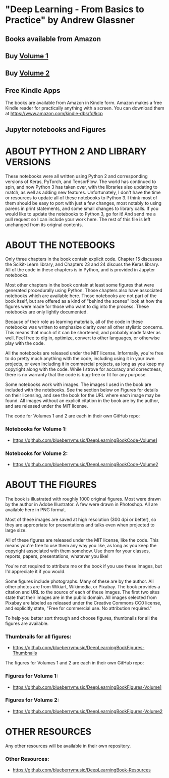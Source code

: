 # "Deep Learning - From Basics to Practice" by Andrew Glassner

## Books available from Amazon

## Buy [Volume 1](http://amzn.to/2F4nz7k)
## Buy [Volume 2](http://amzn.to/2EQtPR2)

## Free Kindle Apps

The books are available from Amazon in Kindle form. Amazon makes a
free Kindle reader for practically anything with a screen. You can
download them at https://www.amazon.com/kindle-dbs/fd/kcp

## Jupyter notebooks and Figures


# ABOUT PYTHON 2 AND LIBRARY VERSIONS

  These notebooks were all written using Python 2 and corresponding versions of
  Keras, PyTorch, and TensorFlow. The world has continued to spin, and now Python 3
  has taken over, with the libraries also updating to match, as well as adding
  new features. Unfortunately, I don't have the time or resources to update all of
  these notebooks to Python 3. I think most of them should be easy to port with 
  just a few changes, most notably to using parens in print statements, and some
  small changes to library calls. If you would like to update the notebooks to
  Python 3, go for it! And send me a pull request so I can include your work here.
  The rest of this file is left unchanged from its original contents.


# ABOUT THE NOTEBOOKS 

  Only three chapters in the book contain explicit code. Chapter 15 discusses
  the Scikit-Learn library, and Chapters 23 and 24 discuss the Keras library. All of
  the code in these chapters is in Python, and is provided in Jupyter notebooks.
  
  Most other chapters in the book contain at least some figures that were generated
  procedurally using Python. Those chapters also have associated notebooks which are
  available here. Those notebooks are not part of the book itself, but are offered 
  as a kind of "behind the scenes" look at how the figures were made for those who
  want to dig into the process. These notebooks are only lightly documented.
  
  Because of their role as learning materials, all of the code in these notebooks
  was written to emphasize clarity over all other stylistic concerns. This means
  that much of it can be shortened, and probably made faster as well. Feel free
  to dig in, optimize, convert to other languages, or otherwise play with the code.  
  
  All the notebooks are released under the MIT license. Informally, you're free to 
  do pretty much anything with the code, including using it in your own projects,
  or even including it in commercial projects, as long as you keep my copyright
  along with the code. While I strove for accuracy and correctness, there is no 
  warranty that the code is bug-free or fit for any purpose.
  
  Some notebooks work with images. The images I used in the book are included
  with the notebooks. See the section below on Figures for details on their
  licensing, and see the book for the URL where each image may be found. All images
  without an explicit citation in the book are by the author, and are released
  under the MIT license.
  
  The code for Volumes 1 and 2 are each in their own GitHub repo: 
  
### Notebooks for Volume 1:
  * https://github.com/blueberrymusic/DeepLearningBookCode-Volume1
  
### Notebooks for Volume 2:
  * https://github.com/blueberrymusic/DeepLearningBookCode-Volume2
     
# ABOUT THE FIGURES 

  The book is illustrated with roughly 1000 original figures. Most were drawn
  by the author in Adobe Illustrator. A few were drawn in Photoshop. All 
  are available here in PNG format.
  
  Most of these images are saved at high resolution (300 dpi or better), so
  they are appropriate for presentations and talks even when projected
  to large size.
  
  All of these figures are released under the MIT license, like the code. This
  means you're free to use them any way you like, as long as you keep the 
  copyright associated with them somehow. Use them for your classes,
  reports, papers, presentations, whatever you like!
  
  You're not required to attribute me or the book if you use these images, 
  but I'd appreciate it if you would. 
  
  Some figures include photographs. Many of these are by the author. All other
  photos are from Wikiart, Wikimedia, or Pixabay. The book provides a citation
  and URL to the source of each of these images. The first two sites state that
  their images are in the public domain. All images selected from Pixabay are 
  labeled as released under the Creative Commons CC0 license, and explicitly
  state, "Free for commercial use. No attribution required."
  
  To help you better sort through and choose figures, thumbnails for all 
  the figures are available.
  
### Thumbnails for all figures:
  * https://github.com/blueberrymusic/DeepLearningBookFigures-Thumbnails
  
  The figures for Volumes 1 and 2 are each in their own GitHub repo:
  
### Figures for Volume 1:
  * https://github.com/blueberrymusic/DeepLearningBookFigures-Volume1
  
### Figures for Volume 2:
  * https://github.com/blueberrymusic/DeepLearningBookFigures-Volume2

# OTHER RESOURCES

  Any other resources will be available in their own repository.

### Other Resources:
  * https://github.com/blueberrymusic/DeepLearningBook-Resources
